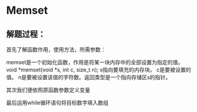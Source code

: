# Memset

## 解题过程：

首先了解函数作用，使用方法，所需参数：

memset是一个初始化函数，作用是将某一块内存中的全部设置为指定的值。
void *memset(void *s, int c, size_t n); 
s指向要填充的内存块。
c是要被设置的值。
n是要被设置该值的字符数。返回类型是一个指向存储区s的指针。

其次我们便依照原函数参数定义变量

最后运用while循环语句将目标数字填入数组
